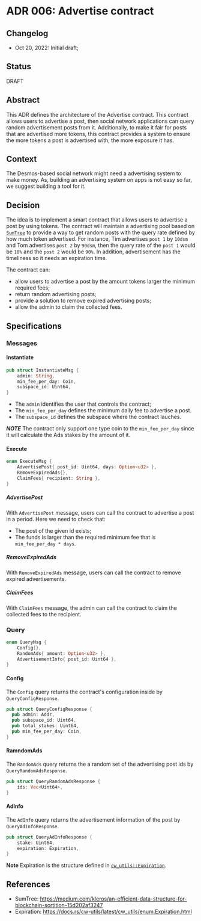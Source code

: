 # ADR 006: Advertise contract

## Changelog

- Oct 20, 2022: Initial draft;

## Status

DRAFT

## Abstract
This ADR defines the architecture of the Advertise contract. This contract allows users to advertise a post, then social network applications can query random advertisement posts from it.
Additionally, to make it fair for posts that are advertised more tokens, this contract provides a system to ensure the more tokens a post is advertised with, the more exposure it has.

## Context
The Desmos-based social network might need a advertising system to make money. As, building an advertising system on apps is not easy so far, we suggest building a tool for it.

## Decision
The idea is to implement a smart contract that allows users to advertise a post by using tokens. The contract will maintain a advertising pool based on [`SumTree`](https://medium.com/kleros/an-efficient-data-structure-for-blockchain-sortition-15d202af3247) to provide a way to get random posts with the query rate defined by how much token advertised. For instance, Tim advertises `post 1` by `10dsm` and Tom advertises `post 2` by `90dsm`, then the query rate of the `post 1` would be `10%` and the `post 2` would be `90%`. In addition, advertisement has the timeliness so it needs an expiration time.

The contract can:
* allow users to advertise a post by the amount tokens larger the minimum required fees;
* return random advertising posts;
* provide a solution to remove expired advertising posts;
* allow the admin to claim the collected fees.

## Specifications

### Messages

#### Instantiate
```rust
pub struct InstantiateMsg {
    admin: String,
    min_fee_per_day: Coin,
    subspace_id: Uint64,
}
```

* The `admin` identifies the user that controls the contract;
* The `min_fee_per_day` defines the minimum daily fee to advertise a post.
* The `subspace_id` defines the subspace where the contract lauches.

***NOTE***
The contract only support one type coin to the `min_fee_per_day` since it will calculate the Ads stakes by the amount of it.

#### Execute
```rust
enum ExecuteMsg {
    AdvertisePost{ post_id: Uint64, days: Option<u32> },
    RemoveExpiredAds{},
    ClaimFees{ recipient: String },
}
```

##### AdvertisePost
With `AdvertisePost` message, users can call the contract to advertise a post in a period.
Here we need to check that:
* The post of the given id exists;
* The funds is larger than the required minimum fee that is `min_fee_per_day * days`.

##### RemoveExpiredAds
With `RemoveExpiredAds` message, users can call the contract to remove expired advertisements.

##### ClaimFees
With `ClaimFees` message, the admin can call the contract to claim the collected fees to the recipient.

### Query
```rust
enum QueryMsg {
    Config{},
    RandomAds{ amount: Option<u32> },
    AdvertisementInfo{ post_id: Uint64 },
}
```

#### Config
The `Config` query returns the contract's configuration inside by `QueryConfigResponse`.

```rust
pub struct QueryConfigResponse {
  pub admin: Addr,
  pub subspace_id: Uint64,
  pub total_stakes: Uint64,
  pub min_fee_per_day: Coin,
}
```

#### RamndomAds
The `RandomAds` query returns the a random set of the advertising post ids by `QueryRandomAdsResponse`.

```rust
pub struct QueryRandomAdsResponse {
    ids: Vec<Uint64>,
}
```

#### AdInfo
The `AdInfo` query returns the advertisement information of the post by `QueryAdInfoResponse`.

```rust
pub struct QueryAdInfoResponse {
    stake: Uint64,
    expiration: Expiration,
}
```

**Note**
Expiration is the structure defined in [`cw_utils::Expiration`](https://docs.rs/cw-utils/latest/cw_utils/enum.Expiration.html).

## References
* SumTree: https://medium.com/kleros/an-efficient-data-structure-for-blockchain-sortition-15d202af3247
* Expiration: https://docs.rs/cw-utils/latest/cw_utils/enum.Expiration.html